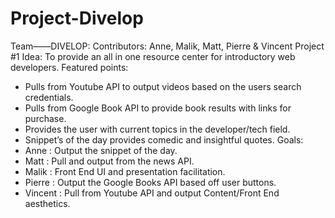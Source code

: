 # Project-Divelop
Team——DIVELOP:
Contributors: Anne, Malik, Matt, Pierre & Vincent
Project #1
Idea: To provide an all in one resource center for introductory web developers.
Featured points:
* Pulls from Youtube API to output videos based on the users search credentials. 
* Pulls from Google Book API to provide book results with links for purchase. 
* Provides the user with current topics in the developer/tech field.
* Snippet’s of the day provides comedic and insightful quotes. 
Goals:
*   Anne : Output the snippet of the day.
*   Matt : Pull and output from the news API.
*   Malik : Front End UI and presentation facilitation. 
*   Pierre : Output the Google Books API based off user buttons. 
*   Vincent : Pull from Youtube API and output Content/Front End aesthetics.
